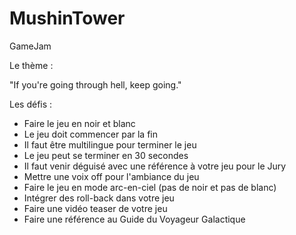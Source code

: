 # MushinTower

GameJam

Le thème :

"If you're going through hell, keep going."

Les défis :

- Faire le jeu en noir et blanc
- Le jeu doit commencer par la fin
- Il faut être multilingue pour terminer le jeu
- Le jeu peut se terminer en 30 secondes
- Il faut venir déguisé avec une référence à votre jeu pour le Jury
- Mettre une voix off pour l'ambiance du jeu
- Faire le jeu en mode arc-en-ciel (pas de noir et pas de blanc)
- Intégrer des roll-back dans votre jeu
- Faire une vidéo teaser de votre jeu
- Faire une référence au Guide du Voyageur Galactique